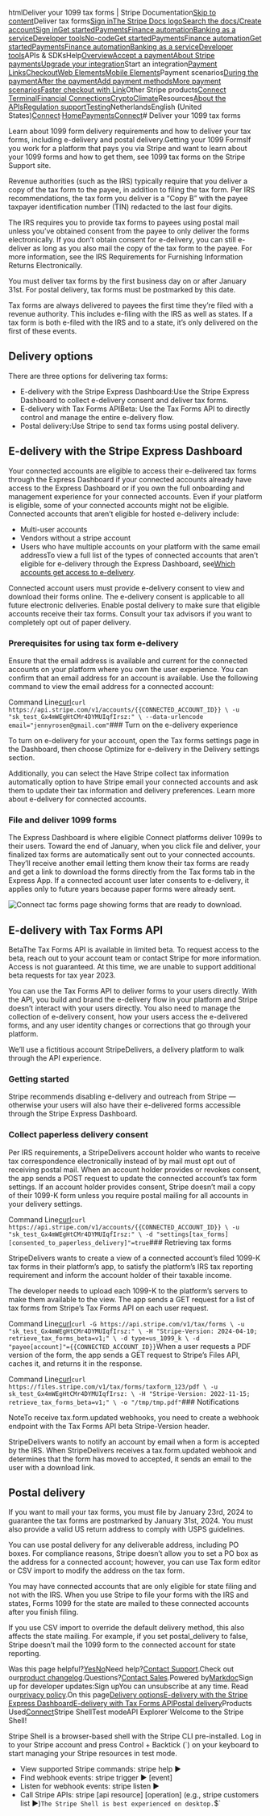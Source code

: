 htmlDeliver your 1099 tax forms | Stripe Documentation[Skip to content](#main-content)Deliver tax forms[Sign in](https://dashboard.stripe.com/login?redirect=https%3A%2F%2Fdocs.stripe.com%2Fconnect%2Fdeliver-tax-forms)[The Stripe Docs logo](/)[Search the docs/](#)[Create account](https://dashboard.stripe.com/register/connect)[Sign in](https://dashboard.stripe.com/login?redirect=https%3A%2F%2Fdocs.stripe.com%2Fconnect%2Fdeliver-tax-forms)[Get started](/get-started)[Payments](/payments)[Finance automation](/finance-automation)[Banking as a service](/financial-services)[Developer tools](/development)[No-code](/no-code)[Get started](/get-started)[Payments](/payments)[Finance automation](/finance-automation)[](#)[Get started](/get-started)[Payments](/payments)[Finance automation](/finance-automation)[Banking as a service](/financial-services)[Developer tools](/development)[](#)APIs & SDKsHelp[Overview](/docs/payments)[Accept a payment](#)[About Stripe payments](#)[Upgrade your integration](/docs/payments/upgrades)Start an integration[Payment Links](#)[Checkout](#)[Web Elements](#)[Mobile Elements](#)Payment scenarios[During the payment](#)[After the payment](#)[Add payment methods](#)[More payment scenarios](#)[Faster checkout with Link](#)Other Stripe products[Connect](#)
[Terminal](#)[Financial Connections](#)[Crypto](#)[Climate](#)Resources[About the APIs](#)[Regulation support](#)[Testing](/docs/testing)NetherlandsEnglish (United States)[](#)[](#)[Connect](/connect)·[Home](/docs)[Payments](/docs/payments)[Connect](/docs/connect)# Deliver your 1099 tax forms

Learn about 1099 form delivery requirements and how to deliver your tax forms, including e-delivery and postal delivery.Getting your 1099 FormsIf you work for a platform that pays you via Stripe and want to learn about your 1099 forms and how to get them, see 1099 tax forms on the Stripe Support site.

Revenue authorities (such as the IRS) typically require that you deliver a copy of the tax form to the payee, in addition to filing the tax form. Per IRS recommendations, the tax form you deliver is a “Copy B” with the payee taxpayer identification number (TIN) redacted to the last four digits.

The IRS requires you to provide tax forms to payees using postal mail unless you’ve obtained consent from the payee to only deliver the forms electronically. If you don’t obtain consent for e-delivery, you can still e-deliver as long as you also mail the copy of the tax form to the payee. For more information, see the IRS Requirements for Furnishing Information Returns Electronically.

You must deliver tax forms by the first business day on or after January 31st. For postal delivery, tax forms must be postmarked by this date.

Tax forms are always delivered to payees the first time they’re filed with a revenue authority. This includes e-filing with the IRS as well as states. If a tax form is both e-filed with the IRS and to a state, it’s only delivered on the first of these events.

## Delivery options

There are three options for delivering tax forms:

- E-delivery with the Stripe Express Dashboard:Use the Stripe Express Dashboard to collect e-delivery consent and deliver tax forms.
- E-delivery with Tax Forms APIBeta: Use the Tax Forms API to directly control and manage the entire e-delivery flow.
- Postal delivery:Use Stripe to send tax forms using postal delivery.

## E-delivery with the Stripe Express Dashboard

Your connected accounts are eligible to access their e-delivered tax forms through the Express Dashboard if your connected accounts already have access to the Express Dashboard or if you own the full onboarding and management experience for your connected accounts. Even if your platform is eligible, some of your connected accounts might not be eligible. Connected accounts that aren’t eligible for hosted e-delivery include:

- Multi-user accounts
- Vendors without a stripe account
- Users who have multiple accounts on your platform with the same email addressTo view a full list of the types of connected accounts that aren’t eligible for e-delivery through the Express Dashboard, see[Which accounts get access to e-delivery](/connect/express-dashboard-taxes#which-accounts-get-access-to-e-delivery).

Connected account users must provide e-delivery consent to view and download their forms online. The e-delivery consent is applicable to all future electronic deliveries. Enable postal delivery to make sure that eligible accounts receive their tax forms. Consult your tax advisors if you want to completely opt out of paper delivery.

### Prerequisites for using tax form e-delivery

Ensure that the email address is available and current for the connected accounts on your platform where you own the user experience. You can confirm that an email address for an account is available. Use the following command to view the email address for a connected account:

Command Line[curl](#)`curl https://api.stripe.com/v1/accounts/{{CONNECTED_ACCOUNT_ID}} \
  -u "sk_test_Gx4mWEgHtCMr4DYMUIqfIrsz:" \
  --data-urlencode email="jennyrosen@gmail.com"`### Turn on the e-delivery experience

To turn on e-delivery for your account, open the Tax forms settings page in the Dashboard, then choose Optimize for e-delivery in the Delivery settings section.

Additionally, you can select the Have Stripe collect tax information automatically option to have Stripe email your connected accounts and ask them to update their tax information and delivery preferences. Learn more about e-delivery for connected accounts.

### File and deliver 1099 forms

The Express Dashboard is where eligible Connect platforms deliver 1099s to their users. Toward the end of January, when you click file and deliver, your finalized tax forms are automatically sent out to your connected accounts. They’ll receive another email letting them know their tax forms are ready and get a link to download the forms directly from the Tax forms tab in the Express App. If a connected account user later consents to e-delivery, it applies only to future years because paper forms were already sent.

![Connect tac forms page showing forms that are ready to download.](https://b.stripecdn.com/docs-statics-srv/assets/connect-tax-form-ready-download.45cd97db253255d3fd8878606e74050c.png)

## E-delivery with Tax Forms API

BetaThe Tax Forms API is available in limited beta. To request access to the beta, reach out to your account team or contact Stripe for more information. Access is not guaranteed. At this time, we are unable to support additional beta requests for tax year 2023.

You can use the Tax Forms API to deliver forms to your users directly. With the API, you build and brand the e-delivery flow in your platform and Stripe doesn’t interact with your users directly. You also need to manage the collection of e-delivery consent, how your users access the e-delivered forms, and any user identity changes or corrections that go through your platform.

We’ll use a fictitious account StripeDelivers, a delivery platform to walk through the API experience.

### Getting started

Stripe recommends disabling e-delivery and outreach from Stripe — otherwise your users will also have their e-delivered forms accessible through the Stripe Express Dashboard.

### Collect paperless delivery consent

Per IRS requirements, a StripeDelivers account holder who wants to receive tax correspondence electronically instead of by mail must opt out of receiving postal mail. When an account holder provides or revokes consent, the app sends a POST request to update the connected account’s tax form settings. If an account holder provides consent, Stripe doesn’t mail a copy of their 1099-K form unless you require postal mailing for all accounts in your delivery settings.

Command Line[curl](#)`curl https://api.stripe.com/v1/accounts/{{CONNECTED_ACCOUNT_ID}} \
  -u "sk_test_Gx4mWEgHtCMr4DYMUIqfIrsz:" \
  -d "settings[tax_forms][consented_to_paperless_delivery]"=true`### Retrieving tax forms

StripeDelivers wants to create a view of a connected account’s filed 1099-K tax forms in their platform’s app, to satisfy the platform’s IRS tax reporting requirement and inform the account holder of their taxable income.

The developer needs to upload each 1099-K to the platform’s servers to make them available to the view. The app sends a GET request for a list of tax forms from Stripe’s Tax Forms API on each user request.

Command Line[curl](#)`curl -G https://api.stripe.com/v1/tax/forms \
  -u "sk_test_Gx4mWEgHtCMr4DYMUIqfIrsz:" \
  -H "Stripe-Version: 2024-04-10; retrieve_tax_forms_beta=v1;" \
  -d type=us_1099_k \
  -d "payee[account]"={{CONNECTED_ACCOUNT_ID}}`When a user requests a PDF version of the form, the app sends a GET request to Stripe’s Files API, caches it, and returns it in the response.

Command Line[curl](#)`curl https://files.stripe.com/v1/tax/forms/taxform_123/pdf \
  -u sk_test_Gx4mWEgHtCMr4DYMUIqfIrsz: \
  -H "Stripe-Version: 2022-11-15; retrieve_tax_forms_beta=v1;" \
  -o "/tmp/tmp.pdf"`### Notifications

NoteTo receive tax.form.updated webhooks, you need to create a webhook endpoint with the Tax Forms API beta Stripe-Version header.

StripeDelivers wants to notify an account by email when a form is accepted by the IRS. When StripeDelivers receives a tax.form.updated webhook and determines that the form has moved to accepted, it sends an email to the user with a download link.

## Postal delivery

If you want to mail your tax forms, you must file by January 23rd, 2024 to guarantee the tax forms are postmarked by January 31st, 2024. You must also provide a valid US return address to comply with USPS guidelines.

You can use postal delivery for any deliverable address, including PO boxes. For compliance reasons, Stripe doesn’t allow you to set a PO box as the address for a connected account; however, you can use Tax form editor or CSV import to modify the address on the tax form.

You may have connected accounts that are only eligible for state filing and not with the IRS. When you use Stripe to file your forms with the IRS and states, Forms 1099 for the state are mailed to these connected accounts after you finish filing.

If you use CSV import to override the default delivery method, this also affects the state mailing. For example, if you set postal_delivery to false, Stripe doesn’t mail the 1099 form to the connected account for state reporting.

Was this page helpful?[Yes](#)[No](#)Need help?[Contact Support](https://support.stripe.com/).Check out our[product changelog](https://stripe.com/blog/changelog).Questions?[Contact Sales](https://stripe.com/contact/sales).Powered by[Markdoc](https://markdoc.dev)Sign up for developer updates:Sign upYou can unsubscribe at any time. Read our[privacy policy](https://stripe.com/privacy).On this page[Delivery options](#delivery-options)[E-delivery with the Stripe Express Dashboard](#e-delivery-with-stripe-express)[E-delivery with Tax Forms API](#edelivery-api)[Postal delivery](#postal-delivery)Products Used[Connect](/connect)Stripe ShellTest modeAPI Explorer[](https://stripe.com/docs/stripe-cli#install)`Welcome to the Stripe Shell!

Stripe Shell is a browser-based shell with the Stripe CLI pre-installed. Log in to your
Stripe account and press Control + Backtick (`) on your keyboard to start managing your Stripe
resources in test mode.

- View supported Stripe commands: stripe help ▶️
- Find webhook events: stripe trigger ▶️ [event]
- Listen for webhook events: stripe listen ▶
- Call Stripe APIs: stripe [api resource] [operation] (e.g., stripe customers list ▶️)`The Stripe Shell is best experienced on desktop.`$`
